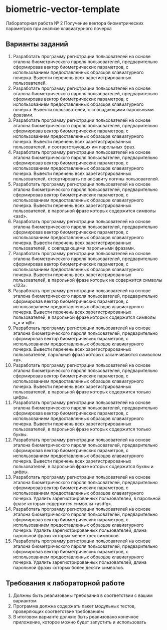 # biometric-vector-template
Лабораторная работа № 2 Получение вектора биометрических параметров при анализе клавиатурного почерка

## Варианты заданий
1. Разработать программу регистрации пользователей на основе эталона биометрического пароля пользователей, предварительно сформировав вектор биометрических параметров, с использованием предоставленных образцов клавиатурного почерка. Вывести перечень всех зарегистрированных пользователей.
2. Разработать программу регистрации пользователей на основе эталона биометрического пароля пользователей, предварительно сформировав вектор биометрических параметров, с использованием предоставленных образцов клавиатурного почерка. Вывести пользователей, с совпадающими парольными фразами.
3. Разработать программу регистрации пользователей на основе эталона биометрического пароля пользователей, предварительно сформировав вектор биометрических параметров, с использованием предоставленных образцов клавиатурного почерка. Вывести перечень всех зарегистрированных пользователей, и соответствующих им парольных фраз.
4. Разработать программу регистрации пользователей на основе эталона биометрического пароля пользователей, предварительно сформировав вектор биометрических параметров, с использованием предоставленных образцов клавиатурного почерка. Вывести перечень всех зарегистрированных пользователей, отсортировать по алфавиту логины пользователей.
5. Разработать программу регистрации пользователей на основе эталона биометрического пароля пользователей, предварительно сформировав вектор биометрических параметров, с использованием предоставленных образцов клавиатурного почерка. Вывести перечень всех зарегистрированных пользователей, в парольной фразе которых содержится символы «asd».
6. Разработать программу регистрации пользователей на основе эталона биометрического пароля пользователей, предварительно сформировав вектор биометрических параметров, с использованием предоставленных образцов клавиатурного почерка. Вывести перечень всех зарегистрированных пользователей, с совпадающими парольными фразами.
7. Разработать программу регистрации пользователей на основе эталона биометрического пароля пользователей, предварительно сформировав вектор биометрических параметров, с использованием предоставленных образцов клавиатурного почерка. Вывести перечень всех зарегистрированных пользователей, в парольной фразе которых не содержится символы «123».
8. Разработать программу регистрации пользователей на основе эталона биометрического пароля пользователей, предварительно сформировав вектор биометрических параметров, с использованием предоставленных образцов клавиатурного почерка. Вывести перечень всех зарегистрированных пользователей, в парольной фразе которых содержится символы «_» и «@».
9. Разработать программу регистрации пользователей на основе эталона биометрического пароля пользователей, предварительно сформировав вектор биометрических параметров, с использованием предоставленных образцов клавиатурного почерка. Вывести перечень всех зарегистрированных пользователей, парольная фраза которых заканчиваются символом «a».
10. Разработать программу регистрации пользователей на основе эталона биометрического пароля пользователей, предварительно сформировав вектор биометрических параметров, с использованием предоставленных образцов клавиатурного почерка. Вывести перечень всех зарегистрированных пользователей, в парольной фразе которых содержится только цифры.
11. Разработать программу регистрации пользователей на основе эталона биометрического пароля пользователей, предварительно сформировав вектор биометрических параметров, с использованием предоставленных образцов клавиатурного почерка. Вывести перечень всех зарегистрированных пользователей, в парольной фразе которых содержится только буквы.
12. Разработать программу регистрации пользователей на основе эталона биометрического пароля пользователей, предварительно сформировав вектор биометрических параметров, с использованием предоставленных образцов клавиатурного почерка. Вывести перечень всех зарегистрированных пользователей, в парольной фразе которых содержится буквы и цифры.
13. Разработать программу регистрации пользователей на основе эталона биометрического пароля пользователей, предварительно сформировав вектор биометрических параметров, с использованием предоставленных образцов клавиатурного почерка. Удалить зарегистрированных пользователей, в парольной фразе которых содержится символы «asdfg».
14. Разработать программу регистрации пользователей на основе эталона биометрического пароля пользователей, предварительно сформировав вектор биометрических параметров, с использованием предоставленных образцов клавиатурного почерка. Удалить зарегистрированных пользователей, длина парольной фразы которых менее трех символов.
15. Разработать программу регистрации пользователей на основе эталона биометрического пароля пользователей, предварительно сформировав вектор биометрических параметров, с использованием предоставленных образцов клавиатурного почерка. Удалить зарегистрированных пользователей, длина парольной фразы которых более десяти символов.

## Требования к лабораторной работе
1. Должны быть реализованы требования в соответствии с вашим вариантом
2. Программа должна содержать пакет модульных тестов, проверяющих соответствие требованиям
3. В итоговом варианте должно быть реализовано конечное приложение, которое можно будет запустить и использовать
